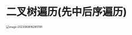 # 二叉树遍历(先中后序遍历)

<img src="https://cvp.oss-cn-shanghai.aliyuncs.com/picgo/202308061628290.png" alt="image-20230806162851191" style="zoom:50%;" />



# 